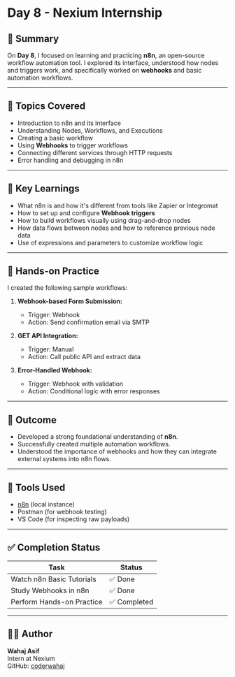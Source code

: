 # Day 8 - Nexium Internship

## 📅 Summary

On **Day 8**, I focused on learning and practicing **n8n**, an open-source workflow automation tool. I explored its interface, understood how nodes and triggers work, and specifically worked on **webhooks** and basic automation workflows.

---

## 🎥 Topics Covered

- Introduction to n8n and its interface
- Understanding Nodes, Workflows, and Executions
- Creating a basic workflow
- Using **Webhooks** to trigger workflows
- Connecting different services through HTTP requests
- Error handling and debugging in n8n

---

## 🧠 Key Learnings

- What n8n is and how it's different from tools like Zapier or Integromat
- How to set up and configure **Webhook triggers**
- How to build workflows visually using drag-and-drop nodes
- How data flows between nodes and how to reference previous node data
- Use of expressions and parameters to customize workflow logic

---

## 🧪 Hands-on Practice

I created the following sample workflows:

1. **Webhook-based Form Submission:**
   - Trigger: Webhook
   - Action: Send confirmation email via SMTP

2. **GET API Integration:**
   - Trigger: Manual
   - Action: Call public API and extract data

3. **Error-Handled Webhook:**
   - Trigger: Webhook with validation
   - Action: Conditional logic with error responses

---

## 📌 Outcome

- Developed a strong foundational understanding of **n8n**.
- Successfully created multiple automation workflows.
- Understood the importance of webhooks and how they can integrate external systems into n8n flows.

---

## 🚀 Tools Used

- [n8n](https://n8n.io) (local instance)
- Postman (for webhook testing)
- VS Code (for inspecting raw payloads)

---

## ✅ Completion Status

| Task                          | Status    |
|-------------------------------|-----------|
| Watch n8n Basic Tutorials     | ✅ Done    |
| Study Webhooks in n8n         | ✅ Done    |
| Perform Hands-on Practice     | ✅ Completed |

---

## 🙋🏻 Author

**Wahaj Asif**  
Intern at Nexium  
GitHub: [coderwahaj](https://github.com/coderwahaj)

